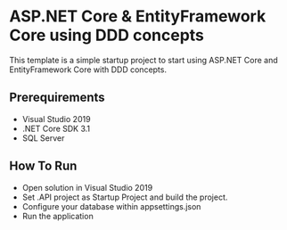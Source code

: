 # ASP.NET Core & EntityFramework Core using DDD concepts

This template is a simple startup project to start
using ASP.NET Core and EntityFramework Core with DDD concepts.

## Prerequirements

* Visual Studio 2019
* .NET Core SDK 3.1
* SQL Server

## How To Run

* Open solution in Visual Studio 2019
* Set .API project as Startup Project and build the project.
* Configure your database within appsettings.json
* Run the application
